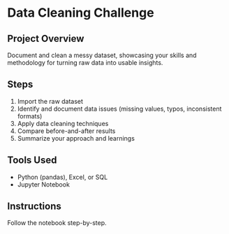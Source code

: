 # Data Cleaning Challenge

## Project Overview
Document and clean a messy dataset, showcasing your skills and methodology for turning raw data into usable insights.

## Steps
1. Import the raw dataset
2. Identify and document data issues (missing values, typos, inconsistent formats)
3. Apply data cleaning techniques
4. Compare before-and-after results
5. Summarize your approach and learnings

## Tools Used
- Python (pandas), Excel, or SQL
- Jupyter Notebook

## Instructions
Follow the notebook step-by-step.